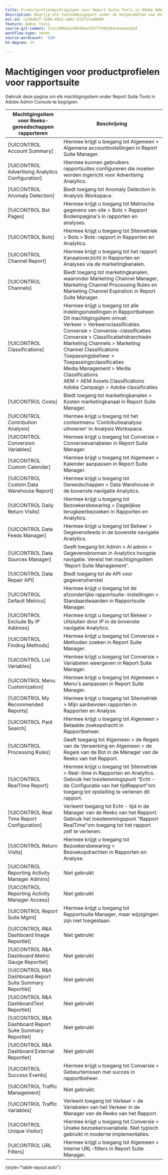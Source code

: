 ```yaml
---
title: Productprofielmachtigingen voor Report Suite Tools in Adobe Admin Console
description: Begrijp elk toestemmingspunt onder de Hulpmiddelen van de Reeks van het Rapport.
exl-id: ca38d02f-2e88-49a3-a08c-515f21ee0099
feature: Admin Tools
source-git-commit: 512c348bda14654daa155f774dd384cba4aed2bd
workflow-type: tm+mt
source-wordcount: '520'
ht-degree: 2%

---
```


# Machtigingen voor productprofielen voor rapportsuite

Gebruik deze pagina om elk machtigingsitem onder Report Suite Tools in Adobe Admin Console te begrijpen.

| Machtigingsitem voor Reeks-gereedschappen rapporteren | Beschrijving |
|------|------|
| [!UICONTROL Account Summary] | Hiermee krijgt u toegang tot Algemeen > Algemene accountinstellingen in Report Suite Manager. |
| [!UICONTROL Advertising Analytics Configuration] | Hiermee kunnen gebruikers rapportsuites configureren die moeten worden ingericht voor Advertising Analytics. |
| [!UICONTROL Anomaly Detection] | Biedt toegang tot Anomaly Detection in Analysis Workspace. |
| [!UICONTROL Bot Pages] | Hiermee krijgt u toegang tot Metrische gegevens van site > Bots > Rapport Bodempagina&#39;s in rapporten en analyses. |
| [!UICONTROL Bots] | Hiermee krijgt u toegang tot Sitemetriek > Bots > Bots-rapport in Rapporten en Analytics. |
| [!UICONTROL Channel Report] | Hiermee krijgt u toegang tot het rapport Kanaaloverzicht in Rapporten en Analyses via de marketingkanalen. |
| [!UICONTROL Channels] | Biedt toegang tot marketingkanalen, waaronder Marketing Channel Manager, Marketing Channel Processing Rules en Marketing Channel Expiration in Report Suite Manager. |
| [!UICONTROL Classifications] | Hiermee krijgt u toegang tot alle indelingsinstellingen in Rapportbeheer. Dit machtigingsitem omvat: <br>Verkeer > Verkeersclassificaties<br>Conversie > Conversie-classificaties<br>Conversie > Classificatiehiërarchieën<br>Marketing Channels > Marketing Channel Classifications<br>Toepassingsbeheer > Toepassingsclassificaties<br>Media Management > Media Classifications<br>AEM > AEM Assets Classifications<br>Adobe Campaign > Adobe classificaties |
| [!UICONTROL Costs] | Biedt toegang tot marketingkanalen > Kosten marketingkanaal in Report Suite Manager. |
| [!UICONTROL Contribution Analysis] | Hiermee krijgt u toegang tot het contextmenu &#39;Contributieanalyse uitvoeren&#39; in Analysis Workspace. |
| [!UICONTROL Conversion Variables] | Hiermee krijgt u toegang tot Conversie > Conversievariabelen in Report Suite Manager. |
| [!UICONTROL Custom Calendar] | Hiermee krijgt u toegang tot Algemeen > Kalender aanpassen in Report Suite Manager. |
| [!UICONTROL Custom Data Warehouse Report] | Hiermee krijgt u toegang tot Gereedschappen > Data Warehouse in de bovenste navigatie Analytics. |
| [!UICONTROL Daily Return Visits] | Hiermee krijgt u toegang tot Bezoekersbewaring > Dagelijkse terugkeerbezoeken in Rapporten en Analytics. |
| [!UICONTROL Data Feeds Manager] | Hiermee krijgt u toegang tot Beheer > Gegevensfeeds in de bovenste navigatie Analytics. |
| [!UICONTROL Data Sources Manager] | Geeft toegang tot Admin > Al admin > Gegevensbronnen in Analytics hoogste navigatie. Vereist het machtigingsitem &#39;Report Suite Management&#39;. |
| [!UICONTROL Data Repair API] | Biedt toegang tot de API voor gegevensherstel |
| [!UICONTROL Default Metrics] | Hiermee krijgt u toegang tot de afzonderlijke rapportsuite-instellingen > Standaardwaarden in Rapportsuite Manager. |
| [!UICONTROL Exclude By IP Address] | Hiermee krijgt u toegang tot Beheer > Uitsluiten door IP in de bovenste navigatie Analytics. |
| [!UICONTROL Finding Methods] | Hiermee krijgt u toegang tot Conversie > Methoden zoeken in Report Suite Manager. |
| [!UICONTROL List Variables] | Hiermee krijgt u toegang tot Conversie > Variabelen weergeven in Report Suite Manager. |
| [!UICONTROL Menu Customization] | Hiermee krijgt u toegang tot Algemeen > Menu&#39;s aanpassen in Report Suite Manager. |
| [!UICONTROL My Recommended Reports] | Hiermee krijgt u toegang tot Sitemetriek > Mijn aanbevolen rapporten in Rapporten en Analyse. |
| [!UICONTROL Paid Search] | Hiermee krijgt u toegang tot Algemeen > Betaalde zoekopdracht in Rapportbeheer. |
| [!UICONTROL Processing Rules] | Geeft toegang tot Algemeen > de Regels van de Verwerking en Algemeen > de Regels van de Bot in de Manager van de Reeks van het Rapport. |
| [!UICONTROL RealTime Report] | Hiermee krijgt u toegang tot Sitemetriek > Real-time in Rapporten en Analytics. Gebruik het toestemmingspunt &quot;Echt - de Configuratie van het tijdRapport&quot;om toegang tot opstelling te verlenen dit rapport. |
| [!UICONTROL Real Time Report Configuration] | Verleent toegang tot Echt - tijd in de Manager van de Reeks van het Rapport. Gebruik het toestemmingspunt &quot;Rapport RealTime&quot;om toegang tot het rapport zelf te verlenen. |
| [!UICONTROL Return Visits] | Hiermee krijgt u toegang tot Bezoekersbewaring > Bezoekopdrachten in Rapporten en Analyse. |
| [!UICONTROL Reporting Activity Manager Admins] | Niet gebruikt |
| [!UICONTROL Reporting Activity Manager Access] | Niet gebruikt |
| [!UICONTROL Report Suite Mgmt] | Hiermee krijgt u toegang tot Rapportsuite Manager, maar wijzigingen zijn niet toegestaan. |
| [!UICONTROL R&A Dashboard Image Reportlet] | Niet gebruikt |
| [!UICONTROL R&A Dashboard Metric Gauge Reportlet] | Niet gebruikt |
| [!UICONTROL R&A Dashboard Report Suite Summary Reportlet] | Niet gebruikt |
| [!UICONTROL R&A DashboardText Reportlet] | Niet gebruikt |
| [!UICONTROL R&A Dashboard Report Suite Summary Reportlet] | Niet gebruikt |
| [!UICONTROL R&A Dashboard External Reportlet] | Niet gebruikt |
| [!UICONTROL Success Events] | Hiermee krijgt u toegang tot Conversie > Gebeurtenissen met succes in rapportbeheer. |
| [!UICONTROL Traffic Management] | Niet gebruikt. |
| [!UICONTROL Traffic Variables] | Verleent toegang tot Verkeer > de Variabelen van het Verkeer in de Manager van de Reeks van het Rapport. |
| [!UICONTROL Unique Visitor] | Hiermee krijgt u toegang tot Conversie > Unieke bezoekersvariabele. Niet typisch gebruikt in moderne implementaties. |
| [!UICONTROL URL Filters] | Hiermee krijgt u toegang tot Algemeen > Interne URL-filters in Report Suite Manager. |

{style="table-layout:auto"}